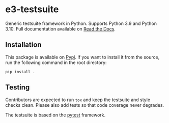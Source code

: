 e3-testsuite
============

Generic testsuite framework in Python. Supports Python 3.9 and Python 3.10.
Full documentation available on [Read the
Docs](https://e3-testsuite.readthedocs.io/en/latest/).


Installation
------------

This package is available on [Pypi](https://pypi.org/project/e3-testsuite/). If
you want to install it from the source, run the following command in the root
directory:

```shell
pip install .
```


Testing
-------

Contributors are expected to run `tox` and keep the testsuite and style
checks clean. Please also add tests so that code coverage never degrades.

The testsuite is based on the [pytest](https://docs.pytest.org/en/latest/)
framework.
